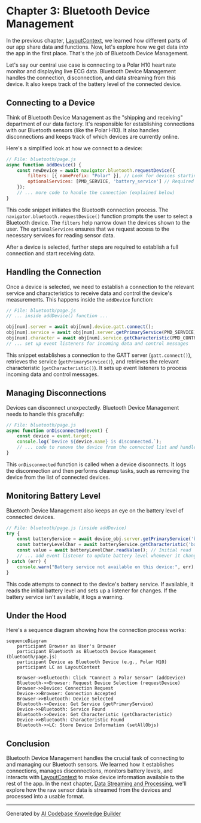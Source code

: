 # Chapter 3: Bluetooth Device Management

In the previous chapter, [LayoutContext](02_layoutcontext.md), we learned how different parts of our app share data and functions.  Now, let's explore how we get data *into* the app in the first place. That's the job of Bluetooth Device Management.

Let's say our central use case is connecting to a Polar H10 heart rate monitor and displaying live ECG data.  Bluetooth Device Management handles the connection, disconnection, and data streaming from this device. It also keeps track of the battery level of the connected device.

## Connecting to a Device

Think of Bluetooth Device Management as the "shipping and receiving" department of our data factory. It's responsible for establishing connections with our Bluetooth sensors (like the Polar H10).  It also handles disconnections and keeps track of which devices are currently online.

Here's a simplified look at how we connect to a device:

```javascript
// File: bluetooth/page.js
async function addDevice() {
    const newDevice = await navigator.bluetooth.requestDevice({
        filters: [{ namePrefix: "Polar" }], // Look for devices starting with "Polar"
        optionalServices: [PMD_SERVICE, 'battery_service'] // Required services
    });
    // ... more code to handle the connection (explained below)
}
```

This code snippet initiates the Bluetooth connection process.  The `navigator.bluetooth.requestDevice()` function prompts the user to select a Bluetooth device.  The `filters` help narrow down the devices shown to the user.  The `optionalServices` ensures that we request access to the necessary services for reading sensor data.

After a device is selected, further steps are required to establish a full connection and start receiving data.


## Handling the Connection

Once a device is selected, we need to establish a connection to the relevant service and characteristics to receive data and control the device's measurements.  This happens inside the `addDevice` function:

```javascript
// File: bluetooth/page.js
// ... inside addDevice() function ...

obj[num].server = await obj[num].device.gatt.connect();
obj[num].service = await obj[num].server.getPrimaryService(PMD_SERVICE);
obj[num].character = await obj[num].service.getCharacteristic(PMD_CONTROL);    
// ... set up event listeners for incoming data and control messages
```

This snippet establishes a connection to the GATT server (`gatt.connect()`), retrieves the service (`getPrimaryService()`), and retrieves the relevant characteristic (`getCharacteristic()`). It sets up event listeners to process incoming data and control messages.


## Managing Disconnections

Devices can disconnect unexpectedly.  Bluetooth Device Management needs to handle this gracefully:

```javascript
// File: bluetooth/page.js
async function onDisconnected(event) {
    const device = event.target;
    console.log(`Device ${device.name} is disconnected.`);
    // ... code to remove the device from the connected list and handle cleanup
}
```

This `onDisconnected` function is called when a device disconnects.  It logs the disconnection and then performs cleanup tasks, such as removing the device from the list of connected devices.

## Monitoring Battery Level

Bluetooth Device Management also keeps an eye on the battery level of connected devices.

```javascript
// File: bluetooth/page.js (inside addDevice)
try {
    const batteryService = await device_obj.server.getPrimaryService('battery_service');
    const batteryLevelChar = await batteryService.getCharacteristic('battery_level');
    const value = await batteryLevelChar.readValue(); // Initial read
    // ... add event listener to update battery level whenever it changes
} catch (err) {
    console.warn("Battery service not available on this device:", err);
}
```
This code attempts to connect to the device's battery service. If available, it reads the initial battery level and sets up a listener for changes.  If the battery service isn't available, it logs a warning.

## Under the Hood

Here's a sequence diagram showing how the connection process works:

```mermaid
sequenceDiagram
    participant Browser as User's Browser
    participant Bluetooth as Bluetooth Device Management (bluetooth/page.js)
    participant Device as Bluetooth Device (e.g., Polar H10)
    participant LC as LayoutContext

    Browser->>Bluetooth: Click "Connect a Polar Sensor" (addDevice)
    Bluetooth->>Browser: Request Device Selection (requestDevice)
    Browser->>Device: Connection Request
    Device->>Browser: Connection Accepted
    Browser->>Bluetooth: Device Selected
    Bluetooth->>Device: Get Service (getPrimaryService)
    Device->>Bluetooth: Service Found
    Bluetooth->>Device: Get Characteristic (getCharacteristic)
    Device->>Bluetooth: Characteristic Found
    Bluetooth->>LC: Store Device Information (setAllObjs)
```


## Conclusion

Bluetooth Device Management handles the crucial task of connecting to and managing our Bluetooth sensors. We learned how it establishes connections, manages disconnections, monitors battery levels, and interacts with [LayoutContext](02_layoutcontext.md) to make device information available to the rest of the app.  In the next chapter, [Data Streaming and Processing](04_data_streaming_and_processing.md), we'll explore how the raw sensor data is streamed from the devices and processed into a usable format.


---

Generated by [AI Codebase Knowledge Builder](https://github.com/The-Pocket/Tutorial-Codebase-Knowledge)